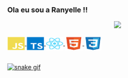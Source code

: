 ### Ola eu sou a Ranyelle !!
<!--

- 🔭 I’m currently working on frond end and Back end
- 🌱 I’m currently learning frond end and Back end
- 😄 Pronouns: Ela 

-->
<div align="center">
  <a href="https://github.com/RanyelleF">
  <img height="180em" src="https://github-readme-stats.vercel.app/api?username=RanyelleF&show_icons=true&theme=dracula&include_all_commits=true&count_private=true"/>
  <!--<img height="180em" src="https://github-readme-stats.vercel.app/api/top-langs/?username=RanyelleF&layout=compact&langs_count=7&theme=dracula"/> -->
</div>
<div style="display: inline_block"><br>
  <img align="center" alt="Js" height="30" width="40" src="https://raw.githubusercontent.com/devicons/devicon/master/icons/javascript/javascript-plain.svg">
  <img align="center" alt="Ts" height="30" width="40" src="https://raw.githubusercontent.com/devicons/devicon/master/icons/typescript/typescript-plain.svg">
  <img align="center" alt="React" height="30" width="40" src="https://raw.githubusercontent.com/devicons/devicon/master/icons/react/react-original.svg">
  <img align="center" alt="HTML" height="30" width="40" src="https://raw.githubusercontent.com/devicons/devicon/master/icons/html5/html5-original.svg">
  <img align="center" alt="CSS" height="30" width="40" src="https://raw.githubusercontent.com/devicons/devicon/master/icons/css3/css3-original.svg">
</div>
  
  ##
 
<div> 

![snake gif](https://github.com/SEU_USUARIO/SEU_REPOSITORIO/blob/output/github-contribution-grid-snake.svg)  
 
